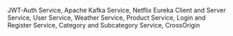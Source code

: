JWT-Auth Service,
Apache Kafka Service,
Netflix Eureka Client and Server Service,
User Service,
Weather Service,
Product Service,
Login and Register Service,
Category and Subcategory Service,
CrossOrigin
